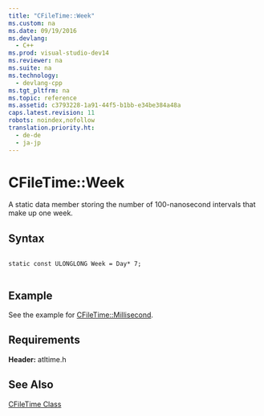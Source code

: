 ```yaml
---
title: "CFileTime::Week"
ms.custom: na
ms.date: 09/19/2016
ms.devlang: 
  - C++
ms.prod: visual-studio-dev14
ms.reviewer: na
ms.suite: na
ms.technology: 
  - devlang-cpp
ms.tgt_pltfrm: na
ms.topic: reference
ms.assetid: c3793228-1a91-44f5-b1bb-e34be384a48a
caps.latest.revision: 11
robots: noindex,nofollow
translation.priority.ht: 
  - de-de
  - ja-jp
---
```

# CFileTime::Week
A static data member storing the number of 100-nanosecond intervals that make up one week.  
  
## Syntax  
  
```  
  
static const ULONGLONG Week = Day* 7;  
  
```  
  
## Example  
 See the example for [CFileTime::Millisecond](../vs140/CFileTime--Millisecond.md).  
  
## Requirements  
 **Header:** atltime.h  
  
## See Also  
 [CFileTime Class](../vs140/CFileTime-Class.md)